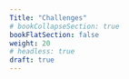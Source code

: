 ```yaml
---
Title: "Challenges"
# bookCollapseSection: true
bookFlatSection: false
weight: 20
# headless: true
draft: true
---
```



